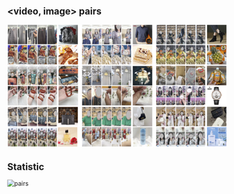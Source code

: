 


## <video, image> pairs
![pairs](/_images/lpr4m_example.png "xxx")

## Statistic
![pairs](/_images/statistic.png "xxx")
